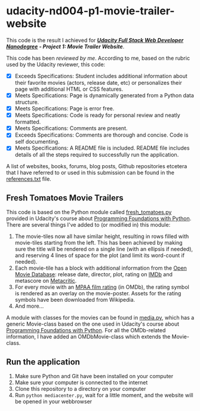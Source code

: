 # udacity-nd004-p1-movie-trailer-website

This code is the result I achieved for ***[Udacity Full Stack Web Developer Nanodegree](https://www.udacity.com/course/nd004) - Project 1: Movie Trailer Website***.

This code has been *reviewed by me*. According to me, based on the rubric used by the Udacity reviewer, this code:
- [x] Exceeds Specifications: Student includes additional information about their favorite movies (actors, release date, etc) or personalizes their page with additional HTML or CSS features.
- [x] Meets Specifications: Page is dynamically generated from a Python data structure.
- [x] Meets Specifications: Page is error free.
- [x] Meets Specifications: Code is ready for personal review and neatly formatted.
- [x] Meets Specifications: Comments are present.
- [x] Exceeds Specifications: Comments are thorough and concise. Code is self documenting.
- [x] Meets Specifications: A README file is included. README file includes details of all the steps required to successfully run the application.

A list of websites, books, forums, blog posts, Github repositories etcetera that I have referred to or used in this submission can be found in the [references.txt](https://github.com/swesterveld/udacity-nd004-p1-movie-trailer-website/references.txt) file.

## Fresh Tomatoes Movie Trailers
This code is based on the Python module called [fresh_tomatoes.py](https://s3.amazonaws.com/udacity-hosted-downloads/ud036/fresh_tomatoes.py) provided in Udacity's course about [Programming Foundations with Python](https://www.udacity.com/course/ud036). There are several things I've added to (or modified in) this module:
1. The movie-tiles now all have similar height, resulting in rows filled with movie-tiles starting from the left. This has been achieved by making sure the title will be rendered on a single line (with an ellipsis if needed), and reserving 4 lines of space for the plot (and limit its word-count if needed).
2. Each movie-tile has a block with additional information from the [Open Movie Database](http://www.omdb.com/): release date, director, plot, rating on [IMDb](http://www.imdb.com/) and metascore on [Metacritic](http://www.metacritic.com/).
3. For every movie with an [MPAA film rating](http://en.wikipedia.org/wiki/Motion_Picture_Association_of_America_film_rating_system) (in OMDb), the rating symbol is rendered as an overlay on the movie-poster. Assets for the rating symbols have been downloaded from Wikipedia.
4. And more...

A module with classes for the movies can be found in [media.py](https://github.com/swesterveld/udacity-nd004-p1-movie-trailer-website/blob/master/media.py), which has a generic Movie-class based on the one used in Udacity's course about [Programming Foundations with Python](https://www.udacity.com/course/ud036). For all the OMDb-related information, I have added an OMDbMovie-class which extends the Movie-class.

## Run the application
1. Make sure Python and Git have been installed on your computer
2. Make sure your computer is connected to the internet
2. Clone this repository to a directory on your computer
3. Run ```python mediacenter.py```, wait for a little moment, and the website will be opened in your webbrowser
